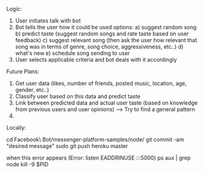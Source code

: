 Logic:
1) User initiates talk with bot
2) Bot tells the user how it could be used
	options:
	a) suggest random song
	b) predict taste (suggest random songs and rate taste based on user feedback)
	c) suggest relevant song (then ask the user how relevant that song was in terms of genre, song choice, aggressiveness, etc..)
	d) what's new
	e) schedule song sending to user
3) User selects applicable criteria and bot deals with it accordingly

Future Plans:
1) Get user data (likes, number of friends, posted music, location, age, gender, etc..)
2) Classify user based on this data and predict taste
3) Link between predicted data and actual user taste (based on knowledge from previous users and user opinions) --> Try to find a general pattern
4) 


Locally:

cd Facebook\ Bot/messenger-platform-samples/node/ 
git commit -am "desired message"
sudo git push heroku master


when this error appears (Error: listen EADDRINUSE :::5000)
	ps aux | grep node
	kill -9 $PID